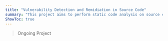 ```yaml
---
title: "Vulnerability Detection and Remidiation in Source Code" 
summary: "This project aims to perform static code analysis on source code to detect presence of vulnerability and provide fix for it"
ShowToc: true
---
```


> Ongoing Project 